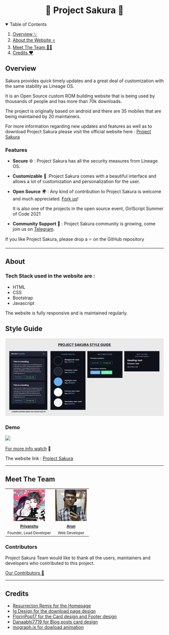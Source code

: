 <div align="center">
  <h1>🌸 Project Sakura 🌸</h1>
</div>
<details open="open">
  <summary>Table of Contents</summary>
  <ol>
  <li><a href="#overview">Overview ✨</a></li>
  <li><a href="#about">About the Website ⭐</a></li>
   <li><a href="#meet">Meet The Team 👨‍💻</a></li>
  <li><a href="#credits">Credits ❤️</a></li>
 </ol>
</details>

## **Overview**

Sakura provides quick timely updates and a great deal of customization with the same stability as Lineage OS.

It is an Open Source custom ROM building website that is being used by thousands of people and has more than 70k downloads.

The project is originally based on android and there are 35 mobiles that are being maintained by 20 maintainers.

For more information regarding new updates and features as well as to download Project Sakura please visit the official website here : [Project Sakura](https://projectsakura.xyz)

### **Features**

- **Secure** ⚙️ : Project Sakura has all the security measures from Lineage OS.
- **Customizable** 🔧 :Project Sakura comes with a beautiful interface and allows a lot of customization and personalization for the user.
- **Open Source** 🌍 : Any kind of contribution to Project Sakura is welcome and much appreciated. [Fork us](https://github.com/ProjectSakura)!

  It is also one of the projects in the open source event, GirlScript Summer of Code 2021

- **Community Support** 🙌 : Project Sakura community is growing, come join us on [Telegram](https://t.me/ProjectSakura).

If you like Project Sakura, please drop a ⭐ on the GitHub repository

---

## **About**

### Tech Stack used in the website are :

- HTML
- CSS
- Bootstrap
- Javascript

The website is fully responsive and is maintained regularly.

## **Style Guide**

<img src="image\StyleGuideby-DevrajDC.png"> </img>

### **Demo**

<img src="image\snapshots\project_sakura_gif.gif"> </img>

[For more info watch](https://www.youtube.com/watch?v=7k7nnAVBh9Y) 🎥

The website link : [Project Sakura](https://projectsakura.xyz)

---

## **Meet The Team**

<table>
<tr>
  <td align="center"> <img src="image\maintainers\shen.jpeg" width="100px"> 
  <br>
  <sub><b> <a href="https://github.com/LordShenron">Priyanshu </a></b> <br>
  Founder, Lead Developer
</td>

 <td align="center"> <img src="image\maintainers\arun.jpeg" width="100px"> 
  <br>
  <sub><b> <a href="https://github.com/ArunTeltia">Arun</a></b> <br>
  Web Developer
</td>
</tr> 
</table>

### **Contributors**

Project Sakura Team would like to thank all the users, maintainers and developers who contributed to this project.

[Our Contributors 🌟](https://github.com/ProjectSakura/ProjectSakura.github.io/graphs/contributors)

---

## **Credits**

- [Resurrecton Remix for the Homepage](https://codepen.io/ig_design/pen/omQXoQ)
- [Ig Design for the download page design](https://codepen.io/ig_design/pen/omQXoQ)
- [FlorinPop17 for the Card design and Footer design](https://codepen.io/FlorinPop17/pen/EJKgKB)
- [Danaabhi7719 for Blog posts card design](https://codepen.io/danaabhi7119/pen/NWxjyby)
- [mograph.ix for dowload animation](https://lottiefiles.com/25923-download-arrow)
